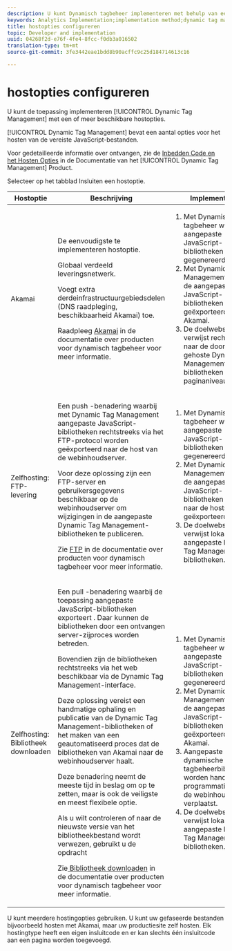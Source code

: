 ```yaml
---
description: U kunt Dynamisch tagbeheer implementeren met behulp van een of meer beschikbare hostopties.
keywords: Analytics Implementation;implementation method;dynamic tag management;dtm;hosting;hosting options;akamai;self hosting;self-hosting;ftp delivery;ftp hosting;library download
title: hostopties configureren
topic: Developer and implementation
uuid: 04268f2d-e76f-4fe4-8fcc-f0db3a016502
translation-type: tm+mt
source-git-commit: 3fe3442eae1bdd8b90acffc9c25d184714613c16

---
```



# hostopties configureren

U kunt de toepassing implementeren [!UICONTROL Dynamic Tag Management] met een of meer beschikbare hostopties.

[!UICONTROL Dynamic Tag Management] bevat een aantal opties voor het hosten van de vereiste JavaScript-bestanden.

Voor gedetailleerde informatie over ontvangen, zie de [Inbedden Code en het Hosten Opties](https://docs.adobe.com/content/help/en/dtm/using/client-side/client-side-information.html) in de Documentatie van het [!UICONTROL Dynamic Tag Management] Product.

Selecteer op het tabblad Insluiten een hostoptie.

<table id="table_229298207DB64838B6F2477DFFAE073F"> 
 <thead> 
  <tr> 
   <th colname="col1" class="entry"> Hostoptie </th> 
   <th colname="col2" class="entry"> Beschrijving </th> 
   <th colname="col3" class="entry"> Implementatie </th> 
  </tr> 
 </thead>
 <tbody> 
  <tr> 
   <td colname="col1"> <p>Akamai </p> </td> 
   <td colname="col2"> <p> De eenvoudigste te implementeren hostoptie. </p> <p>Globaal verdeeld leveringsnetwerk. </p> <p>Voegt extra derdeinfrastructuurgebiedsdelen (DNS raadpleging, beschikbaarheid Akamai) toe. </p> <p>Raadpleeg <a href="https://docs.adobe.com/content/help/en/dtm/using/client-side/deployment.html#concept_722B01555D0441ACBB052BC34DC5B67D"> Akamai</a> in de documentatie over producten voor dynamisch tagbeheer voor meer informatie. </p> </td> 
   <td colname="col3"> 
    <ol id="ol_EF148EF091A645B3962B084963B3C0B0"> 
     <li id="li_7ECE0C331EEE4907A563D581DF1DFEFE">Met Dynamisch tagbeheer worden aangepaste JavaScript-bibliotheken gegenereerd. </li> 
     <li id="li_8E2C858290EF4665B2F45ACAFA121CB3">Met Dynamic Tag Management worden de aangepaste JavaScript-bibliotheken geëxporteerd naar Akamai. </li> 
     <li id="li_CE88B10B6E844A56BBB8C575A9363BA9">De doelwebsite verwijst rechtstreeks naar de door Akamai gehoste Dynamic Tag Management-bibliotheken op paginaniveau. </li> 
    </ol> </td> 
  </tr> 
  <tr> 
   <td colname="col1"> Zelfhosting: FTP-levering </td> 
   <td colname="col2"> <p>Een <span class="term"> push</span> -benadering waarbij met Dynamic Tag Management aangepaste JavaScript-bibliotheken rechtstreeks via het FTP-protocol worden geëxporteerd naar de host van de webinhoudserver. </p> <p>Voor deze oplossing zijn een FTP-server en gebruikersgegevens beschikbaar op de webinhoudserver om wijzigingen in de aangepaste Dynamic Tag Management-bibliotheken te publiceren. </p> <p>Zie <a href="https://docs.adobe.com/help/en/dtm/using/client-side/deployment.html#task_A7B37CB2C89941A4A4D1F9AF06FC493D"> FTP</a> in de documentatie over producten voor dynamisch tagbeheer voor meer informatie. </p> </td> 
   <td colname="col3"> 
    <ol id="ol_60348F9C991D4F2B9457006B0F98C834"> 
     <li id="li_24A141C3C7074BF9897C022A22CAE78C">Met Dynamisch tagbeheer worden aangepaste JavaScript-bibliotheken gegenereerd. </li> 
     <li id="li_E1E0843060F7447E853EA416A0B033BE">Met Dynamic Tag Management worden de aangepaste JavaScript-bibliotheken via FTP naar de hostserver geëxporteerd. </li> 
     <li id="li_EAF5D2ABD03B4911A0CFA464AD8791CE">De doelwebsite verwijst lokaal naar de aangepaste Dynamic Tag Management-bibliotheken. </li> 
    </ol> </td> 
  </tr> 
  <tr> 
   <td colname="col1"> Zelfhosting: Bibliotheek downloaden </td> 
   <td colname="col2"> <p>Een <span class="term"> pull</span> -benadering waarbij de toepassing aangepaste JavaScript-bibliotheken exporteert <!-- to Amazon S3-->. Daar kunnen de bibliotheken door een ontvangen server-zijproces worden betreden. </p> <p>Bovendien zijn de bibliotheken rechtstreeks via het web beschikbaar via de Dynamic Tag Management-interface. </p> <p>Deze oplossing vereist een handmatige ophaling en publicatie van de Dynamic Tag Management-bibliotheken of het maken van een geautomatiseerd proces dat de bibliotheken van Akamai naar de webinhoudserver haalt. </p> <p>Deze benadering neemt de meeste tijd in beslag om op te zetten, maar is ook de veiligste en meest flexibele optie. </p> <p>Als u wilt controleren of naar de nieuwste versie van het bibliotheekbestand wordt verwezen, gebruikt u de opdracht </p> <p>Zie<a href="https://docs.adobe.com/content/help/en/dtm/using/client-side/deployment.html#task_B7A42F3B1D3E4B71B0BADD17C181F22A"> Bibliotheek downloaden</a> in de documentatie over producten voor dynamisch tagbeheer voor meer informatie. </p> </td> 
   <td colname="col3"> 
    <ol id="ol_F40B721306FE473496BD657262DFD585"> 
     <li id="li_4EA4D6B555CE4E9CA476C7550C18C061">Met Dynamisch tagbeheer worden aangepaste JavaScript-bibliotheken gegenereerd. </li> 
     <li id="li_BA40EBD7AD1546F29D8A209034D06477">Met Dynamic Tag Management worden de aangepaste JavaScript-bibliotheken geëxporteerd naar Akamai. </li> 
     <li id="li_E107E69E386A40F3B067F9991C2979AF">Aangepaste dynamische tagbeheerbibliotheken worden handmatig of programmatisch naar de webinhoudsserver verplaatst. </li> 
     <li id="li_0809038453B544168A20CE09D7E5AC59">De doelwebsite verwijst lokaal naar de aangepaste Dynamic Tag Management-bibliotheken. </li> 
    </ol> </td> 
  </tr> 
 </tbody> 
</table>

U kunt meerdere hostingopties gebruiken. U kunt uw gefaseerde bestanden bijvoorbeeld hosten met Akamai, maar uw productiesite zelf hosten. Elk hostingtype heeft een eigen insluitcode en er kan slechts één insluitcode aan een pagina worden toegevoegd.
